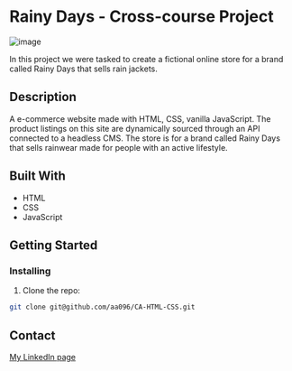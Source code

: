 # Rainy Days - Cross-course Project 

![image](/aa096/CA-HTML-CSS/raw/Images/rainydays.webp.png)

In this project we were tasked to create a fictional online store for a brand called Rainy Days that sells rain jackets. 

## Description

A e-commerce website made with HTML, CSS, vanilla JavaScript. The product listings on this site are dynamically sourced through an API connected to a headless CMS. The store is for a brand called Rainy Days that sells rainwear made for people with an active lifestyle.

## Built With

- HTML
- CSS
- JavaScript

## Getting Started

### Installing

1. Clone the repo:

```bash
git clone git@github.com/aa096/CA-HTML-CSS.git
```

## Contact

[My LinkedIn page](www.linkedin.com/in/aashild-lauvland-rasmussen-8494a91ba)

